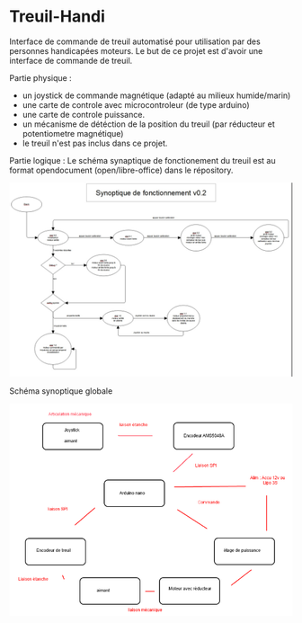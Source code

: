 Treuil-Handi
========

Interface de commande de treuil automatisé pour utilisation par des personnes handicapées moteurs.
Le but de ce projet est d'avoir une interface de commande de treuil.

Partie physique :
- un joystick de commande magnétique (adapté au milieux humide/marin)
- une carte de controle avec microcontroleur (de type arduino)
- une carte de controle puissance.
- un mécanisme de détéction de la position du treuil (par réducteur et potentiometre magnétique)
- le treuil n'est pas inclus dans ce projet.

Partie logique :
Le schéma synaptique de fonctionement du treuil est au format opendocument (open/libre-office) dans le répository.

![](https://raw.githubusercontent.com/crazytiti/Treuil-Handi/master/images/schema-0.2.jpg)

Schéma synoptique globale

![](https://raw.githubusercontent.com/crazytiti/Treuil-Handi/master/images/schema_global.png)